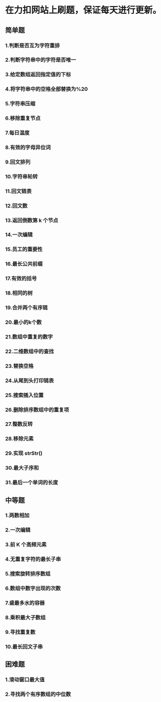 # 在力扣网站上刷题，保证每天进行更新。
## 简单题
### 1.判断是否互为字符重排
### 2.判断字符串中的字符是否唯一
### 3.给定数组返回指定值的下标
### 4.将字符串中的空格全部替换为%20
### 5.字符串压缩
### 6.移除重复节点
### 7.每日温度
### 8.有效的字母异位词
### 9.回文排列
### 10.字符串轮转
### 11.回文链表
### 12.回文数
### 13.返回倒数第 k 个节点
### 14.一次编辑
### 15.员工的重要性
### 16.最长公共前缀
### 17.有效的括号
### 18.相同的树
### 19.合并两个有序链
### 20.最小的k个数
### 21.数组中重复的数字
### 22.二维数组中的查找
### 23.替换空格
### 24.从尾到头打印链表
### 25.搜索插入位置
### 26.删除排序数组中的重复项
### 27.整数反转
### 28.移除元素
### 29.实现 strStr()
### 30.最大子序和
### 31.最后一个单词的长度

## 中等题
### 1.两数相加
### 2.一次编辑
### 3.前 K 个高频元素
### 4.无重复字符的最长子串
### 5.搜索旋转排序数组
### 6.数组中数字出现的次数
### 7.盛最多水的容器
### 8.乘积最大子数组
### 9.寻找重复数
### 10.最长回文子串

## 困难题
### 1.滑动窗口最大值
### 2.寻找两个有序数组的中位数
